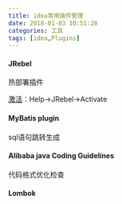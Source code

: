 ```yaml
---
title: idea常用插件管理
date: 2018-01-03 10:51:28
categories: 工具
tags: [idea,Plugins]
---
```


#### JRebel

热部署插件

[激活](https://my.jrebel.com/account/how-to-activate)：Help->JRebel->Activate

#### MyBatis plugin

sql语句跳转生成

#### Alibaba java Coding Guidelines

代码格式优化检查

#### Lombok


